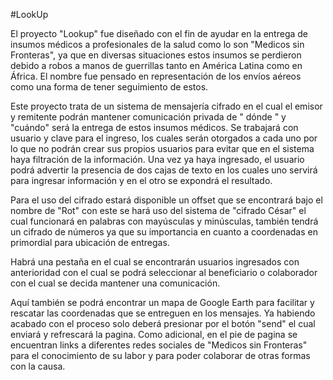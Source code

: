 #LookUp

El proyecto "Lookup" fue diseñado con el fin de ayudar en la entrega de insumos médicos a profesionales de la salud como lo son "Medicos sin Fronteras", ya que en diversas situaciones estos insumos se perdieron debido a robos a manos de guerrillas tanto en América Latina como en África. 
El nombre fue pensado en representación de los envíos aéreos como una forma de tener seguimiento de estos. 



Este proyecto trata de un sistema de mensajería cifrado en el cual el emisor y remitente podrán mantener comunicación privada de " dónde " y "cuándo" será la entrega de estos insumos médicos. Se trabajará con usuario y clave para el ingreso, los cuales serán otorgados a cada uno por lo que no podrán crear sus propios usuarios para evitar que en el sistema haya filtración de la información. Una vez ya haya ingresado, el usuario podrá advertir la presencia de dos cajas de texto en los cuales uno servirá para ingresar información y en el otro se expondrá el resultado. 


Para el uso del cifrado estará disponible un offset que se encontrará bajo el nombre de "Rot" con este se hará uso del sistema de "cifrado César" el cual funcionará en palabras con mayúsculas y minúsculas, también tendrá un cifrado de números ya que su importancia en cuanto a coordenadas en primordial para ubicación de entregas. 

Habrá una pestaña en el cual se encontrarán usuarios ingresados con anterioridad con el cual se podrá seleccionar al beneficiario o colaborador con el cual se decida mantener una comunicación. 

Aquí también se podrá encontrar un mapa de Google Earth para facilitar y rescatar las coordenadas que se entreguen en los mensajes. Ya habiendo acabado con el proceso solo deberá presionar por el botón "send" el cual enviará y refrescará la pagina.
Como adicional, en el pie de pagina se encuentran links a diferentes redes sociales de "Medicos sin Fronteras" para el conocimiento de su labor y para poder colaborar de otras formas con la causa.